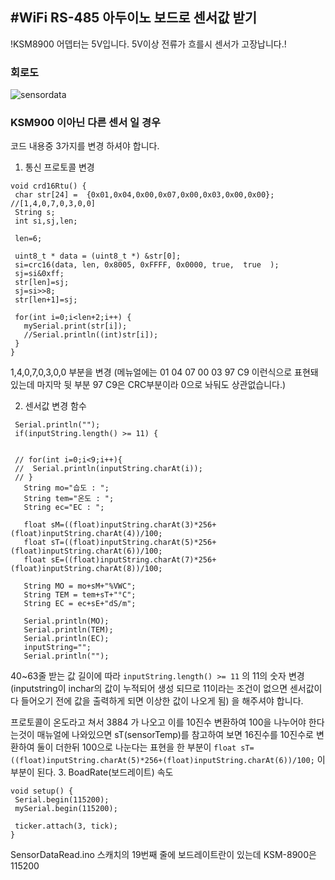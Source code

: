 #WiFi RS-485 아두이노 보드로 센서값 받기
---
!KSM8900 어뎁터는 5V입니다. 5V이상 전류가 흐를시 센서가 고장납니다.!
### 회로도
![sensordata](https://user-images.githubusercontent.com/59568377/125215103-5708ee00-e2f5-11eb-8b56-010cafa7767d.jpg)

### KSM900 이아닌 다른 센서 일 경우

 코드 내용중 3가지를 변경 하셔야 합니다.
 
 1. 통신 프로토콜 변경
 ```
 void crd16Rtu() {
  char str[24] =  {0x01,0x04,0x00,0x07,0x00,0x03,0x00,0x00};  //[1,4,0,7,0,3,0,0]
  String s;
  int si,sj,len;

  len=6;
  
  uint8_t * data = (uint8_t *) &str[0];
  si=crc16(data, len, 0x8005, 0xFFFF, 0x0000, true,  true  );
  sj=si&0xff;
  str[len]=sj;
  sj=si>>8;
  str[len+1]=sj;

  for(int i=0;i<len+2;i++) {
    mySerial.print(str[i]);
    //Serial.println((int)str[i]);
  }
}
```
1,4,0,7,0,3,0,0 부분을 변경 (메뉴얼에는 01 04 07 00 03 97 C9 이런식으로 표현돼있는데 마지막 뒷 부분 97 C9은 CRC부분이라 0으로 놔둬도 상관없습니다.)
 
 2. 센서값 변경 함수
 ```
  Serial.println("");
  if(inputString.length() >= 11) {
    
      
  // for(int i=0;i<9;i++){
  //  Serial.println(inputString.charAt(i));
  // }
    String mo="습도 : ";
    String tem="온도 : ";
    String ec="EC : ";

    float sM=((float)inputString.charAt(3)*256+(float)inputString.charAt(4))/100;
    float sT=((float)inputString.charAt(5)*256+(float)inputString.charAt(6))/100;
    float sE=((float)inputString.charAt(7)*256+(float)inputString.charAt(8))/100;
    
    String MO = mo+sM+"%VWC";
    String TEM = tem+sT+"°C";
    String EC = ec+sE+"dS/m";
  
    Serial.println(MO);
    Serial.println(TEM);
    Serial.println(EC);
    inputString="";
    Serial.println("");
 ```
 40~63줄 받는 값 길이에 따라 `inputString.length() >= 11` 의 11의 숫자 변경(inputstring이 inchar의 값이 누적되어 생성 되므로 11이라는 조건이 없으면
 센서값이 다 들어오기 전에 값을 출력하게 되면 이상한 값이 나오게 됨) 을 해주셔야 합니다.
 
 프로토콜이 온도라고 쳐서 3884 가 나오고 이를 10진수 변환하여 100을 나누어야 한다는것이 매뉴얼에 나와있으면
 sT(sensorTemp)를 참고하여 보면  16진수를 10진수로 변환하여 둘이 더한뒤 100으로 나눈다는 표현을 한 부분이
 `float sT=((float)inputString.charAt(5)*256+(float)inputString.charAt(6))/100;` 이부분이 된다.
 3. BoadRate(보드레이트) 속도
 ```
void setup() {
  Serial.begin(115200);
  mySerial.begin(115200);

  ticker.attach(3, tick);
}
```
SensorDataRead.ino 스캐치의 19번째 줄에 보드레이트란이 있는데 KSM-8900은 115200
